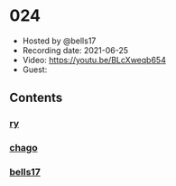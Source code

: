 # 024

- Hosted by @bells17
- Recording date: 2021-06-25
- Video: https://youtu.be/BLcXweqb654
- Guest:

## Contents

### [ry](https://twitter.com/URyo_0213)


### [chago](https://twitter.com/it__chago)


### [bells17](https://twitter.com/bells17_)
